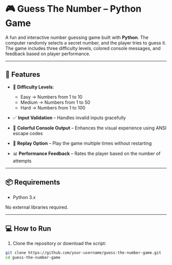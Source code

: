 # 🎮 Guess The Number – Python Game

A fun and interactive number guessing game built with **Python**. The computer randomly selects a secret number, and the player tries to guess it. The game includes three difficulty levels, colored console messages, and feedback based on player performance.

---

## 🚀 Features

- 🔢 **Difficulty Levels**:
  - Easy → Numbers from 1 to 10
  - Medium → Numbers from 1 to 50
  - Hard → Numbers from 1 to 100

- ✅ **Input Validation** – Handles invalid inputs gracefully
- 🎨 **Colorful Console Output** – Enhances the visual experience using ANSI escape codes
- 🔁 **Replay Option** – Play the game multiple times without restarting
- 📊 **Performance Feedback** – Rates the player based on the number of attempts

---

## 📦 Requirements

- Python 3.x

No external libraries required.

---

## 💻 How to Run

1. Clone the repository or download the script:
```bash
git clone https://github.com/your-username/guess-the-number-game.git
cd guess-the-number-game
